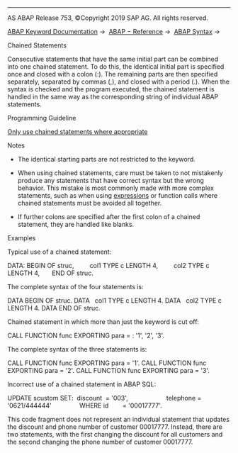   

* * *

AS ABAP Release 753, ©Copyright 2019 SAP AG. All rights reserved.

[ABAP Keyword Documentation](javascript:call_link\('abenabap.htm'\)) →  [ABAP − Reference](javascript:call_link\('abenabap_reference.htm'\)) →  [ABAP Syntax](javascript:call_link\('abenabap_syntax.htm'\)) → 

Chained Statements

Consecutive statements that have the same initial part can be combined into one chained statement. To do this, the identical initial part is specified once and closed with a colon (:). The remaining parts are then specified separately, separated by commas (,), and closed with a period (.). When the syntax is checked and the program executed, the chained statement is handled in the same way as the corresponding string of individual ABAP statements.

Programming Guideline

[Only use chained statements where appropriate](javascript:call_link\('abenchained_statements_guidl.htm'\) "Guideline")

Notes

-   The identical starting parts are not restricted to the keyword.

-   When using chained statements, care must be taken to not mistakenly produce any statements that have correct syntax but the wrong behavior. This mistake is most commonly made with more complex statements, such as when using [expressions](javascript:call_link\('abenexpression_glosry.htm'\) "Glossary Entry") or function calls where chained statements must be avoided all together.

-   If further colons are specified after the first colon of a chained statement, they are handled like blanks.

Examples

Typical use of a chained statement:

DATA: BEGIN OF struc,
        col1 TYPE c LENGTH 4,
        col2 TYPE c LENGTH 4,
      END OF struc.

The complete syntax of the four statements is:

DATA BEGIN OF struc.
DATA   col1 TYPE c LENGTH 4.
DATA   col2 TYPE c LENGTH 4.
DATA END OF struc.

Chained statement in which more than just the keyword is cut off:

CALL FUNCTION func EXPORTING para = : '1', '2', '3'.

The complete syntax of the three statements is:

CALL FUNCTION func EXPORTING para = '1'.
CALL FUNCTION func EXPORTING para = '2'.
CALL FUNCTION func EXPORTING para = '3'.

Incorrect use of a chained statement in ABAP SQL:

UPDATE scustom SET:  discount  = '003',
                     telephone = '0621/444444'
               WHERE id        = '00017777'.

This code fragment does not represent an individual statement that updates the discount and phone number of customer 00017777. Instead, there are two statements, with the first changing the discount for all customers and the second changing the phone number of customer 00017777.